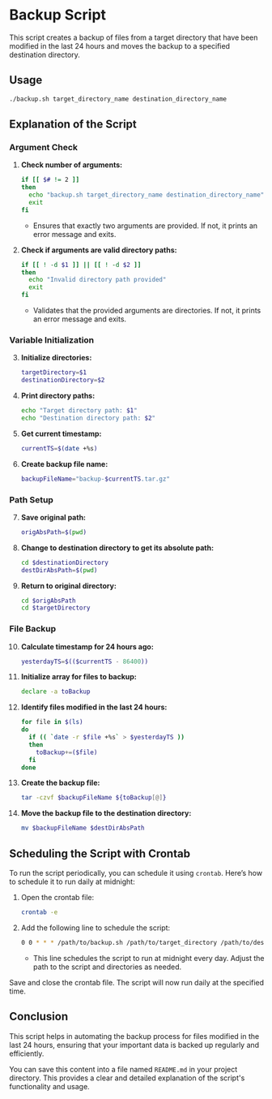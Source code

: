 # Backup Script

This script creates a backup of files from a target directory that have been modified in the last 24 hours and moves the backup to a specified destination directory.

## Usage

```bash
./backup.sh target_directory_name destination_directory_name
```

## Explanation of the Script

### Argument Check

1. **Check number of arguments:**
   ```bash
   if [[ $# != 2 ]]
   then
     echo "backup.sh target_directory_name destination_directory_name"
     exit
   fi
   ```
   - Ensures that exactly two arguments are provided. If not, it prints an error message and exits.

2. **Check if arguments are valid directory paths:**
   ```bash
   if [[ ! -d $1 ]] || [[ ! -d $2 ]]
   then
     echo "Invalid directory path provided"
     exit
   fi
   ```
   - Validates that the provided arguments are directories. If not, it prints an error message and exits.

### Variable Initialization

3. **Initialize directories:**
   ```bash
   targetDirectory=$1
   destinationDirectory=$2
   ```

4. **Print directory paths:**
   ```bash
   echo "Target directory path: $1"
   echo "Destination directory path: $2"
   ```

5. **Get current timestamp:**
   ```bash
   currentTS=$(date +%s)
   ```

6. **Create backup file name:**
   ```bash
   backupFileName="backup-$currentTS.tar.gz"
   ```

### Path Setup

7. **Save original path:**
   ```bash
   origAbsPath=$(pwd)
   ```

8. **Change to destination directory to get its absolute path:**
   ```bash
   cd $destinationDirectory
   destDirAbsPath=$(pwd)
   ```

9. **Return to original directory:**
   ```bash
   cd $origAbsPath
   cd $targetDirectory
   ```

### File Backup

10. **Calculate timestamp for 24 hours ago:**
    ```bash
    yesterdayTS=$(($currentTS - 86400))
    ```

11. **Initialize array for files to backup:**
    ```bash
    declare -a toBackup
    ```

12. **Identify files modified in the last 24 hours:**
    ```bash
    for file in $(ls)
    do
      if (( `date -r $file +%s` > $yesterdayTS ))
      then
        toBackup+=($file)
      fi
    done
    ```

13. **Create the backup file:**
    ```bash
    tar -czvf $backupFileName ${toBackup[@]}
    ```

14. **Move the backup file to the destination directory:**
    ```bash
    mv $backupFileName $destDirAbsPath
    ```

## Scheduling the Script with Crontab

To run the script periodically, you can schedule it using `crontab`. Here’s how to schedule it to run daily at midnight:

1. Open the crontab file:
   ```bash
   crontab -e
   ```

2. Add the following line to schedule the script:
   ```bash
   0 0 * * * /path/to/backup.sh /path/to/target_directory /path/to/destination_directory
   ```
   - This line schedules the script to run at midnight every day. Adjust the path to the script and directories as needed.

Save and close the crontab file. The script will now run daily at the specified time.

## Conclusion

This script helps in automating the backup process for files modified in the last 24 hours, ensuring that your important data is backed up regularly and efficiently.

You can save this content into a file named `README.md` in your project directory. This provides a clear and detailed explanation of the script's functionality and usage.